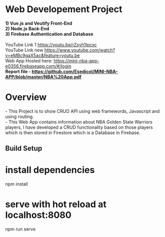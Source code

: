 # Web Developement Project

**1) Vue.js and Veutify Front-End** <br>
**2) Node.js Back-End**<br>
**3) Firebase Authentication and Database**<br>
<br> YouTube Link 1 https://youtu.be/rZsyh1lpcxc 
<br> YouTube Link new https://www.youtube.com/watch?v=eMBc9gaX5ac&feature=youtu.be <br>
Web App Hosted here: https://mini-nba-app-e0356.firebaseapp.com/#/login <br>
**Report file - https://github.com/Esedicol/MINI-NBA-APP/blob/master/NBA%20App.pdf**
<h1> Overview </h1>
<p>
  - This Project is to show CRUD API using web framewords, Javascript and using routing.<br>
  - This Web App contains information about NBA Golden State Warriors players, I have developed a CRUD functionality based on those players which is then stored in Firestore which is a Database in Firebase.





## Build Setup
# install dependencies
npm install

# serve with hot reload at localhost:8080
npm run serve
